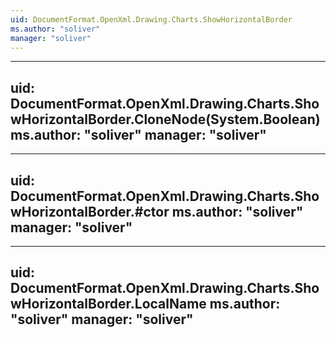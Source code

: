 ```yaml
---
uid: DocumentFormat.OpenXml.Drawing.Charts.ShowHorizontalBorder
ms.author: "soliver"
manager: "soliver"
---
```


---
uid: DocumentFormat.OpenXml.Drawing.Charts.ShowHorizontalBorder.CloneNode(System.Boolean)
ms.author: "soliver"
manager: "soliver"
---

---
uid: DocumentFormat.OpenXml.Drawing.Charts.ShowHorizontalBorder.#ctor
ms.author: "soliver"
manager: "soliver"
---

---
uid: DocumentFormat.OpenXml.Drawing.Charts.ShowHorizontalBorder.LocalName
ms.author: "soliver"
manager: "soliver"
---
